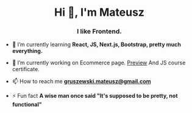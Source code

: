 
<h1 align="center">Hi 👋, I'm Mateusz</h1>
<h3 align="center">I like Frontend.</h3>

- 🌱 I’m currently learning **React, JS, Next.js, Bootstrap, pretty much everything.**

- 🔭 I’m currently working on Ecommerce page. [Preview](https://imgupload.pl/zdjecie/desktop-preview.21tBV) And JS course certificate.

- 📫 How to reach me **gruszewski.mateusz@gmail.com**

- ⚡ Fun fact **A wise man once said "It's supposed to be pretty, not functional"**

